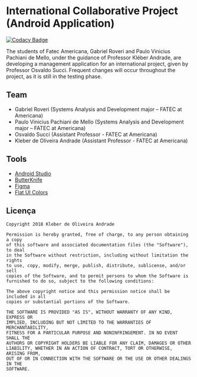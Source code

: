 # International Collaborative Project (Android Application)

[![Codacy Badge](https://api.codacy.com/project/badge/Grade/9dafa54db8b74ad787fca488a9304071)](https://app.codacy.com/app/kleberandrade/PCI?utm_source=github.com&utm_medium=referral&utm_content=GabrielCR99/PCI&utm_campaign=Badge_Grade_Dashboard)

The students of Fatec Americana, Gabriel Roveri and Paulo Vinicius Pachiani de Mello, under the guidance of Professor Kléber Andrade, are developing a management application for an international project, given by Professor Osvaldo Succi.
Frequent changes will occur throughout the project, as it is still in the testing phase.

## Team

*   Gabriel Roveri (Systems Analysis and Development major – FATEC at Americana)
*   Paulo Vinicius Pachiani de Mello (Systems Analysis and Development major – FATEC at Americana)
*   Osvaldo Succi (Assistant Professor - FATEC at Americana)
*   Kleber de Oliveira Andrade (Assistant Professor - FATEC at Americana)

## Tools

*   [Android Studio]()
*   [ButterKnife](http://jakewharton.github.io/butterknife/)
*   [Figma](https://www.figma.com/)
*   [Flat UI Colors](http://flatuicolors.com/)

## Licença

    Copyright 2018 Kleber de Oliveira Andrade
    
    Permission is hereby granted, free of charge, to any person obtaining a copy
    of this software and associated documentation files (the "Software"), to deal
    in the Software without restriction, including without limitation the rights
    to use, copy, modify, merge, publish, distribute, sublicense, and/or sell
    copies of the Software, and to permit persons to whom the Software is
    furnished to do so, subject to the following conditions:
    
    The above copyright notice and this permission notice shall be included in all
    copies or substantial portions of the Software.
    
    THE SOFTWARE IS PROVIDED "AS IS", WITHOUT WARRANTY OF ANY KIND, EXPRESS OR
    IMPLIED, INCLUDING BUT NOT LIMITED TO THE WARRANTIES OF MERCHANTABILITY,
    FITNESS FOR A PARTICULAR PURPOSE AND NONINFRINGEMENT. IN NO EVENT SHALL THE
    AUTHORS OR COPYRIGHT HOLDERS BE LIABLE FOR ANY CLAIM, DAMAGES OR OTHER
    LIABILITY, WHETHER IN AN ACTION OF CONTRACT, TORT OR OTHERWISE, ARISING FROM,
    OUT OF OR IN CONNECTION WITH THE SOFTWARE OR THE USE OR OTHER DEALINGS IN THE
    SOFTWARE.
